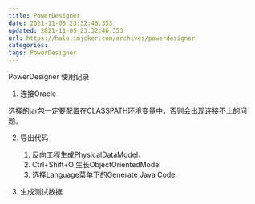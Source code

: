 ```yaml
---
title: PowerDesigner
date: 2021-11-05 23:32:46.353
updated: 2021-11-05 23:32:46.353
url: https://halo.imjcker.com/archives/powerdesigner
categories: 
tags: PowerDesigner
---
```




PowerDesigner 使用记录

1. 连接Oracle

选择的jar包一定要配置在CLASSPATH环境变量中，否则会出现连接不上的问题。

2. 导出代码
   1. 反向工程生成PhysicalDataModel，
   2. Ctrl+Shift+O 生长ObjectOrientedModel
   3. 选择Language菜单下的Generate Java Code

3. 生成测试数据